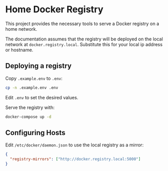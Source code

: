 # Home Docker Registry

This project provides the necessary tools to serve a Docker registry on a home network. 

The documentation assumes that the registry will be deployed on the local network at `docker.registry.local`. Substitute this for your local ip address or hostname.

## Deploying a registry

Copy `.example.env` to `.env`:

```bash
cp -n .example.env .env
```

Edit `.env` to set the desired values.

Serve the registry with:

```bash
docker-compose up -d
```

## Configuring Hosts

Edit `/etc/docker/daemon.json` to use the local registry as a mirror:

```json
{
  "registry-mirrors": ["http://docker.registry.local:5000"]
}
```

